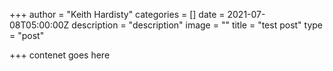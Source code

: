 +++
author = "Keith Hardisty"
categories = []
date = 2021-07-08T05:00:00Z
description = "description"
image = ""
title = "test post"
type = "post"

+++
contenet goes here